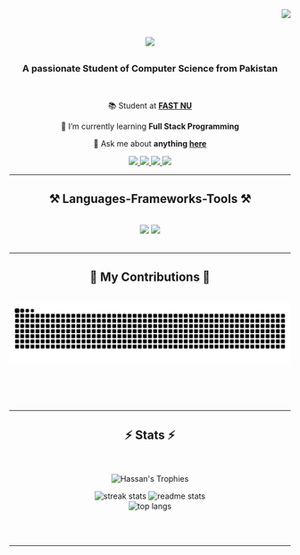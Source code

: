<img align="right" src="https://visitor-badge.laobi.icu/badge?page_id=Muhammadomer902.Muhammadomer.902" />

<h1 align="center">
    <img src="https://readme-typing-svg.herokuapp.com/?font=Righteous&size=35&center=true&vCenter=true&width=500&height=70&duration=4000&lines=Hi+There!+👋;+I'm+Muhammad+Omer!;" />
</h1>

<h3 align="center">A passionate Student of Computer Science from Pakistan</h3>

<br/>

<div align="center">
 
 📚 Student at **[FAST NU](https://nu.edu.pk/)**
 
 🌱 I’m currently learning **Full Stack Programming**

 💬 Ask me about **anything [here](https://github.com/Muhammadomer902/Muhammadomer902/issues)**

 </div>
 
<div align="center"> 
  <a href="mailto:sayyidmuhammadomer@gmail.com">
    <img src="https://img.shields.io/badge/Gmail-333333?style=for-the-badge&logo=gmail&logoColor=red" />
  </a>
  <a href="https://www.linkedin.com/in/muhammad-omer-14aba6304/" target="_blank">
    <img src="https://img.shields.io/badge/LinkedIn-0077B5?style=for-the-badge&logo=linkedin&logoColor=white" target="_blank" />
  </a>
  <a href="https://github.com/Muhammadomer902?tab=repositories" target="_blank">
     <img src="https://img.shields.io/badge/Portfolio-FF5722?style=for-the-badge&logo=todoist&logoColor=white" target="_blank" /> <!-- sqlite, safari, google-chrome are other good icon options -->
  </a>
    </a>
      <a href="https://www.instagram.com/muhammadomer_902/" target="_blank">
    <img src="https://img.shields.io/badge/Instagram-E4405F?style=for-the-&logo=instagram&logoColor=white"target="_blank" style="height:28px;"/>
  </a>
</div>

 <hr/>
 
<h2 align="center">⚒️ Languages-Frameworks-Tools ⚒️</h2>
<br/>
<div align="center">
    <img src="https://skillicons.dev/icons?i=html,css,vscode,visualstudio,eclipse,github,figma,git,prisma" />
    <img src="https://skillicons.dev/icons?i=python,mongodb,c,mysql,cpp,cs,java,javascript,nodejs,expressjs,postgresql,typescript" /><br>
</div>

<br/>
<hr/>

<div align="center">
  <h2>🐍 My Contributions 🐍</h2>
  <br>
  <img alt="snake eating my contributions" src="https://raw.githubusercontent.com/Muhammadomer902/Muhammadomer902/output/github-contribution-grid-snake.svg" />
  
  <br/><br/><br/>
</div>

<hr/>

<h2 align="center">⚡ Stats ⚡</h2>
<br>

<p align="center">
      <img height="100" src="https://github-profile-trophy.vercel.app/?username=Muhammadomer902&theme=dracula&no-bg=true&no-frame=true&row=1&margin-w=5" alt="Hassan's Trophies">
</p> 

<div align=center>
  <img width=390 src="https://github-readme-streak-stats.herokuapp.com/?user=Muhammadomer902&theme=tokyonight" alt="streak stats"/>
  <img width=390 src="https://github-readme-stats.vercel.app/api?username=Muhammadomer902&count_private=true&show_icons=true&theme=react&rank_icon=github&border_radius=10" alt="readme stats" />
  <br/>
  <img width=325 align="center" src="https://github-readme-stats.vercel.app/api/top-langs/?username=Muhammadomer902&hide=HTML&langs_count=8&layout=compact&theme=react&border_radius=10&size_weight=0.5&count_weight=0.5&exclude_repo=github-readme-stats" alt="top langs" />
</div>

<br/><br/>

<hr/>

<br/>

<!-- 
<div align="center">
<a href='https://ko-fi.com/V7V4RAK9C' target='_blank'><img height='64' style='border:0px;height:64px;' src='https://storage.ko-fi.com/cdn/kofi1.png?v=3' border='0' alt='Buy Me a Coffee at ko-fi.com' /></a>
</div>
-->
<br/>
